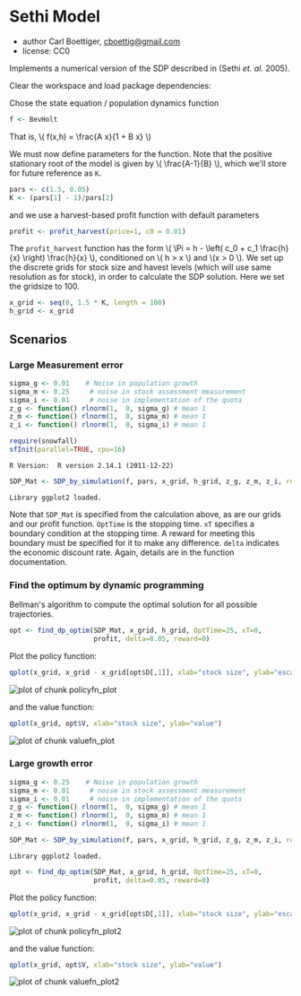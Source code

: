 




# Sethi Model
 * author Carl Boettiger, <cboettig@gmail.com>
 * license: CC0

Implements a numerical version of the SDP described in (Sethi _et. al._ 2005).


Clear the workspace and load package dependencies: 




Chose the state equation / population dynamics function



```r
f <- BevHolt
```




That is, \\( f(x,h) = \frac{A x}{1 + B x} \\)

We must now define parameters for the function.  Note that the positive stationary root of the model is given by \\( \frac{A-1}{B} \\), which we'll store for future reference as `K`.  



```r
pars <- c(1.5, 0.05)
K <- (pars[1] - 1)/pars[2]
```




and we use a harvest-based profit function with default parameters



```r
profit <- profit_harvest(price=1, c0 = 0.01) 
```




The `profit_harvest` function has the form \\( \Pi = h - \left( c_0  + c_1 \frac{h}{x} \right) \frac{h}{x} \\), conditioned on \\( h > x \\) and \\(x > 0 \\). We set up the discrete grids for stock size and havest levels (which will use same resolution as for stock), in order to calculate the SDP solution.   Here we set the gridsize to 100.  



```r
x_grid <- seq(0, 1.5 * K, length = 100)  
h_grid <- x_grid  
```





## Scenarios

### Large Measurement error



```r
sigma_g <- 0.01    # Noise in population growth
sigma_m <- 0.25     # noise in stock assessment measurement
sigma_i <- 0.01     # noise in implementation of the quota
z_g <- function() rlnorm(1,  0, sigma_g) # mean 1
z_m <- function() rlnorm(1,  0, sigma_m) # mean 1
z_i <- function() rlnorm(1,  0, sigma_i) # mean 1
```






```r
require(snowfall) 
sfInit(parallel=TRUE, cpu=16)
```



```
R Version:  R version 2.14.1 (2011-12-22) 

```



```r
SDP_Mat <- SDP_by_simulation(f, pars, x_grid, h_grid, z_g, z_m, z_i, reps=19999)
```



```
Library ggplot2 loaded.
```



Note that `SDP_Mat` is specified from the calculation above, as are our grids and our profit function. `OptTime` is the stopping time.  `xT` specifies a boundary condition at the stopping time. A reward for meeting this boundary must be specified for it to make any difference.  `delta` indicates the economic discount rate. Again, details are in the function documentation.   



### Find the optimum by dynamic programming

Bellman's algorithm to compute the optimal solution for all possible trajectories. 



```r
opt <- find_dp_optim(SDP_Mat, x_grid, h_grid, OptTime=25, xT=0, 
                     profit, delta=0.05, reward=0)
```





Plot the policy function:



```r
qplot(x_grid, x_grid - x_grid[opt$D[,1]], xlab="stock size", ylab="escapement")
```

![plot of chunk policyfn_plot](http://farm9.staticflickr.com/8023/7184657097_3fcb8d3470_o.png) 


and the value function:



```r
qplot(x_grid, opt$V, xlab="stock size", ylab="value")
```

![plot of chunk valuefn_plot](http://farm9.staticflickr.com/8154/7184657301_dc79a38b99_o.png) 







### Large growth error



```r
sigma_g <- 0.25    # Noise in population growth
sigma_m <- 0.01     # noise in stock assessment measurement
sigma_i <- 0.01     # noise in implementation of the quota
z_g <- function() rlnorm(1,  0, sigma_g) # mean 1
z_m <- function() rlnorm(1,  0, sigma_m) # mean 1
z_i <- function() rlnorm(1,  0, sigma_i) # mean 1
```






```r
SDP_Mat <- SDP_by_simulation(f, pars, x_grid, h_grid, z_g, z_m, z_i, reps=19999)
```



```
Library ggplot2 loaded.
```



```r
opt <- find_dp_optim(SDP_Mat, x_grid, h_grid, OptTime=25, xT=0, 
                     profit, delta=0.05, reward=0)
```





Plot the policy function:



```r
qplot(x_grid, x_grid - x_grid[opt$D[,1]], xlab="stock size", ylab="escapement")
```

![plot of chunk policyfn_plot2](http://farm8.staticflickr.com/7071/7184723753_5e94866431_o.png) 


and the value function:



```r
qplot(x_grid, opt$V, xlab="stock size", ylab="value")
```

![plot of chunk valuefn_plot2](http://farm8.staticflickr.com/7215/7184723971_85608f5899_o.png) 


